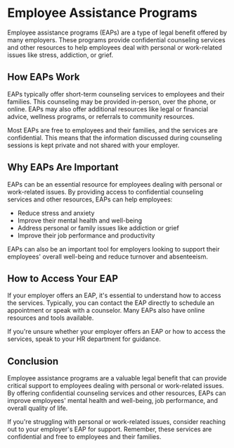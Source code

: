 # Employee Assistance Programs

Employee assistance programs (EAPs) are a type of legal benefit offered by many employers. These programs provide confidential counseling services and other resources to help employees deal with personal or work-related issues like stress, addiction, or grief.

How EAPs Work
-------------

EAPs typically offer short-term counseling services to employees and their families. This counseling may be provided in-person, over the phone, or online. EAPs may also offer additional resources like legal or financial advice, wellness programs, or referrals to community resources.

Most EAPs are free to employees and their families, and the services are confidential. This means that the information discussed during counseling sessions is kept private and not shared with your employer.

Why EAPs Are Important
----------------------

EAPs can be an essential resource for employees dealing with personal or work-related issues. By providing access to confidential counseling services and other resources, EAPs can help employees:

* Reduce stress and anxiety
* Improve their mental health and well-being
* Address personal or family issues like addiction or grief
* Improve their job performance and productivity

EAPs can also be an important tool for employers looking to support their employees' overall well-being and reduce turnover and absenteeism.

How to Access Your EAP
----------------------

If your employer offers an EAP, it's essential to understand how to access the services. Typically, you can contact the EAP directly to schedule an appointment or speak with a counselor. Many EAPs also have online resources and tools available.

If you're unsure whether your employer offers an EAP or how to access the services, speak to your HR department for guidance.

Conclusion
----------

Employee assistance programs are a valuable legal benefit that can provide critical support to employees dealing with personal or work-related issues. By offering confidential counseling services and other resources, EAPs can improve employees' mental health and well-being, job performance, and overall quality of life.

If you're struggling with personal or work-related issues, consider reaching out to your employer's EAP for support. Remember, these services are confidential and free to employees and their families.
